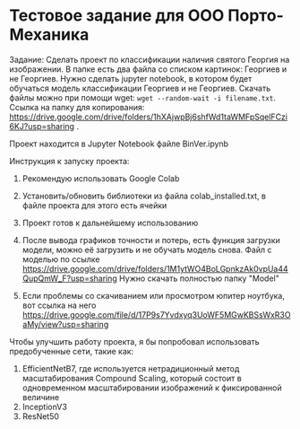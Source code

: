 # Тестовое задание для ООО Порто-Механика

Задание: Сделать проект по классификации наличия святого Георгия на изображении. В папке есть два файла со списком картинок: Георгиев и не Георгиев. Нужно сделать jupyter notebook, в котором будет обучаться модель классификации Георгиев и не Георгиев. Скачать файлы можно при помощи wget: `wget --random-wait -i filename.txt`. Ссылка на папку для копирования: https://drive.google.com/drive/folders/1hXAjwpBj6shfWd1taWMFpSqelFCzi6KJ?usp=sharing .

Проект находится в Jupyter Notebook файле BinVer.ipynb

Инструкция к запуску проекта:
1. Рекомендую использовать Google Colab
2. Установить/обновить библиотеки из файла colab_installed.txt, в файле проекта для этого есть ячейки
3. Проект готов к дальнейшему использованию
4. После вывода графиков точности и потерь, есть функция загрузки модели, можно её загрузить и не обучать модель снова. Файл с моделью по ссылке https://drive.google.com/drive/folders/1M1ytWO4BoLGpnkzAk0vpUa44QupQmW_F?usp=sharing Нужно скачать полностью папку "Model"

5. Если проблемы со скачиванием или просмотром юпитер ноутбука, вот ссылка на него https://drive.google.com/file/d/17P9s7Yvdxyq3UoWF5MGwKBSsWxR3OaMy/view?usp=sharing


Чтобы улучшить работу проекта, я бы попробовал использовать предобученные сети, такие как:

1. EfficientNetB7, где используется нетрадиционный метод масштабирования Compound Scaling, который состоит в одновременном масштабировании изображений к фиксированной величине 
2. InceptionV3
3. ResNet50


